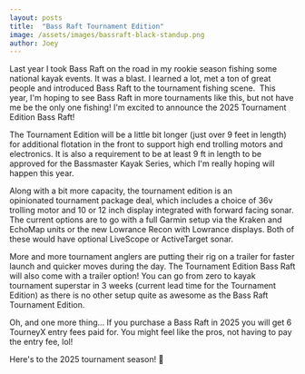 ```yaml
---
layout: posts
title:  "Bass Raft Tournament Edition"
image: /assets/images/bassraft-black-standup.png
author: Joey
---
```


Last year I took Bass Raft on the road in my rookie season fishing some national kayak events. 
It was a blast. I learned a lot, met a ton of great people and introduced Bass Raft to the tournament fishing scene. 
This year, I'm hoping to see Bass Raft in more tournaments like this, but not have me be the only one fishing! 
I'm excited to announce the 2025 Tournament Edition Bass Raft!

The Tournament Edition will be a little bit longer (just over 9 feet in length) for 
additional flotation in the front to support high end trolling motors and electronics. 
It is also a requirement to be at least 9 ft in length to be approved for the Bassmaster Kayak Series,
which I'm really hoping will happen this year.

Along with a bit more capacity, the tournament edition is an opinionated tournament package deal, 
which includes a choice of 36v trolling motor and 10 or 12 inch display integrated with forward facing sonar. 
The current options are to go with a full Garmin setup via the Kraken and EchoMap units or the new 
Lowrance Recon with Lowrance displays. Both of these would have optional 
LiveScope or ActiveTarget sonar. 

More and more tournament anglers are putting their rig on a trailer for faster launch and quicker moves during the day.
The Tournament Edition Bass Raft will also come with a trailer option! You can go from zero to kayak tournament 
superstar in 3 weeks (current lead time for the Tournament Edition) as there is no other setup quite as awesome as 
the Bass Raft Tournament Edition.

Oh, and one more thing... If you purchase a Bass Raft in 2025 you will get 6 TourneyX entry fees paid for. 
You might feel like the pros, not having to pay the entry fee, lol!

Here's to the 2025 tournament season! 🎉
